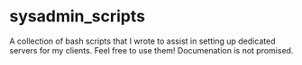 # sysadmin_scripts

A collection of bash scripts that I wrote to assist in setting up dedicated servers for my clients. Feel free to use them! Documenation is not promised.
